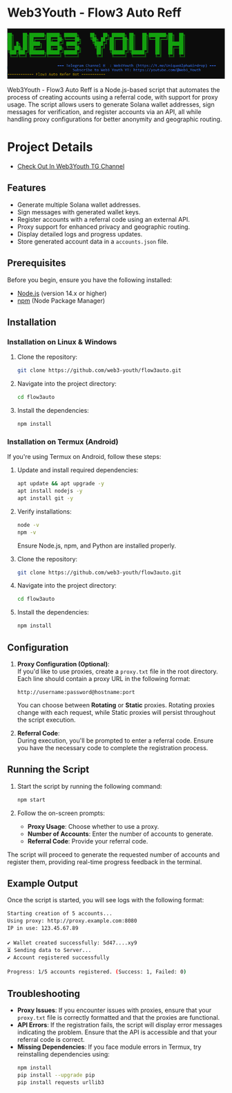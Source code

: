 # Web3Youth - Flow3 Auto Reff

![Web3Youth-Flow3](Flow3_banner.png)


Web3Youth - Flow3 Auto Reff is a Node.js-based script that automates the process of creating accounts using a referral code, with support for proxy usage. The script allows users to generate Solana wallet addresses, sign messages for verification, and register accounts via an API, all while handling proxy configurations for better anonymity and geographic routing.

# Project Details

- [Check Out In Web3Youth TG Channel](https://t.me/UniqueAlphaAirdrop/13601)

## Features

- Generate multiple Solana wallet addresses.
- Sign messages with generated wallet keys.
- Register accounts with a referral code using an external API.
- Proxy support for enhanced privacy and geographic routing.
- Display detailed logs and progress updates.
- Store generated account data in a `accounts.json` file.

## Prerequisites

Before you begin, ensure you have the following installed:

- [Node.js](https://nodejs.org/en/) (version 14.x or higher)
- [npm](https://www.npmjs.com/) (Node Package Manager)

## Installation

### Installation on Linux & Windows

1. Clone the repository:

   ```bash
   git clone https://github.com/web3-youth/flow3auto.git
   ```

2. Navigate into the project directory:

   ```bash
   cd flow3auto
   ```

3. Install the dependencies:

   ```bash
   npm install
   ```

### Installation on Termux (Android)

If you're using Termux on Android, follow these steps:

1. Update and install required dependencies:
   ```bash
   apt update && apt upgrade -y
   apt install nodejs -y
   apt install git -y
   ```

2. Verify installations:
   ```bash
   node -v
   npm -v
   ```
   Ensure Node.js, npm, and Python are installed properly.

3. Clone the repository:
   ```bash
   git clone https://github.com/web3-youth/flow3auto.git
   ```

4. Navigate into the project directory:
   ```bash
   cd flow3auto
   ```

5. Install the dependencies:
   ```bash
   npm install
   ```

## Configuration

1. **Proxy Configuration (Optional)**:  
   If you'd like to use proxies, create a `proxy.txt` file in the root directory. Each line should contain a proxy URL in the following format:

   ```
   http://username:password@hostname:port
   ```

   You can choose between **Rotating** or **Static** proxies. Rotating proxies change with each request, while Static proxies will persist throughout the script execution.

2. **Referral Code**:  
   During execution, you'll be prompted to enter a referral code. Ensure you have the necessary code to complete the registration process.

## Running the Script

1. Start the script by running the following command:

   ```bash
   npm start
   ```

2. Follow the on-screen prompts:
   - **Proxy Usage**: Choose whether to use a proxy.
   - **Number of Accounts**: Enter the number of accounts to generate.
   - **Referral Code**: Provide your referral code.

The script will proceed to generate the requested number of accounts and register them, providing real-time progress feedback in the terminal.

## Example Output

Once the script is started, you will see logs with the following format:

```bash
Starting creation of 5 accounts...
Using proxy: http://proxy.example.com:8080
IP in use: 123.45.67.89

✔️ Wallet created successfully: 5d47....xy9
⏳ Sending data to Server...
✔️ Account registered successfully

Progress: 1/5 accounts registered. (Success: 1, Failed: 0)
```

## Troubleshooting

- **Proxy Issues**: If you encounter issues with proxies, ensure that your `proxy.txt` file is correctly formatted and that the proxies are functional.
- **API Errors**: If the registration fails, the script will display error messages indicating the problem. Ensure that the API is accessible and that your referral code is correct.
- **Missing Dependencies**: If you face module errors in Termux, try reinstalling dependencies using:
  ```bash
  npm install
  pip install --upgrade pip
  pip install requests urllib3
  ```
